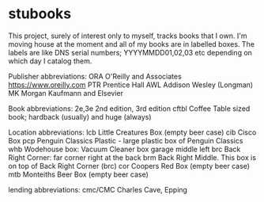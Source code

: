 # stubooks

This project, surely of interest only to myself, tracks books
that I own. I'm moving house at the moment and all of my books
are in labelled boxes. The labels are like DNS serial numbers;
YYYYMMDD01,02,03 etc depending on which day I catalog them.

Publisher abbreviations:
ORA	O'Reilly and Associates https://www.oreilly.com
PTR     Prentice Hall
AWL     Addison Wesley (Longman)
MK      Morgan Kaufmann and Elsevier

Book abbreviations:
2e,3e   2nd edition, 3rd edition
cftbl   Coffee Table sized book; hardback (usually) and huge (always)

Location abbreviations:
lcb    Little Creatures Box (empty beer case)
cib    Cisco Box
pcp    Penguin Classics Plastic - large plastic box of Penguin Classics
whb    Wodehouse box: Vacuum Cleaner box garage middle left
brc    Back Right Corner: far corner right at the back
brm    Back Right Middle. This box is on top of Back Right Corner (brc)
cor    Coopers Red Box (empty beer case)
mtb    Monteiths Beer Box (empty beer case)

lending abbreviations:
cmc/CMC Charles Cave, Epping
